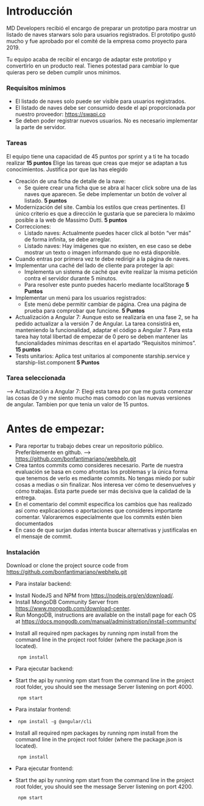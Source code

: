 
# Introducción
MD Developers recibió el encargo de preparar un prototipo para mostrar un listado de naves starwars solo para usuarios registrados. El prototipo gustó mucho y fue aprobado por el comité de la empresa como proyecto para 2019.

Tu equipo acaba de recibir el encargo de adaptar este prototipo y convertirlo en un producto real.
Tienes potestad para cambiar lo que quieras pero se deben cumplir unos mínimos.

### Requisitos mínimos

* El listado de naves solo puede ser visible para usuarios registrados.
* El listado de naves debe ser consumido desde el api proporcionada por nuestro proveedor: https://swapi.co
* Se deben poder registrar nuevos usuarios. No es necesario implementar la parte de servidor.

### Tareas

El equipo tiene una capacidad de 45 puntos por sprint y a ti te ha tocado realizar **15 puntos**
Elige las tareas que creas que mejor se adaptan a tus conocimientos. Justifica por que las has elegido 


- Creación de una ficha de detalle de la nave:
  - Se quiere crear una ficha que se abra al hacer click sobre una de las naves que aparecen. Se debe implementar un botón de volver al listado. **5 puntos**
- Modernización del site. Cambia los estilos que creas pertinentes. El único criterio es que a  dirección le gustaría que se pareciera lo máximo posible a la web de Massimo Dutti. **5 puntos**
- Correcciones:
  - Listado naves: Actualmente puedes hacer click al botón “ver más” de forma infinita, se debe arreglar.
  - Listado naves: Hay imágenes que no existen, en ese caso se debe mostrar un texto o imagen informando que no está disponible.
- Cuando entras por primera vez te debe redirigir a la página de naves.
- Implementar una caché del lado de cliente para proteger la api:
  - Implementa un sistema de caché que evite realizar la misma petición contra el servidor durante 5 minutos.
  - Para resolver este punto puedes hacerlo mediante localStorage **5 Puntos**
- Implementar un menú para los usuarios registrados:
   - Este menú debe permitir cambiar de página. Crea una página de prueba para comprobar que funcione. **5 Puntos**
- Actualización a Angular 7: Aunque esto se realizaría en una fase 2, se ha pedido actualizar a la versión 7 de Angular.  La tarea consistirá en, manteniendo la funcionalidad, adaptar el código a Angular 7. Para esta tarea hay total libertad de empezar de 0 pero se deben mantener las funcionalidades mínimas descritas en el apartado “Requisitos mínimos”. **15 puntos**
- Tests unitarios: Aplica test unitarios al componente starship.service y starship-list.component **5 Puntos**

### Tarea seleccionada
 
-->  Actualización a Angular 7: Elegi esta tarea por que me gusta comenzar las cosas de 0 y me siento mucho mas comodo con las nuevas versiones de angular. Tambien por que tenia un valor de 15 puntos.

# Antes de empezar:
- Para reportar tu trabajo debes crear un repositorio público. Preferiblemente en github.
  --> https://github.com/bonfantimariano/webhelp.git
- Crea tantos commits como consideres necesario. Parte de nuestra evaluación se basa en como afrontas los problemas y la única forma que tenemos de verlo es mediante commits. No tengas miedo por subir cosas a medias o sin finalizar. Nos interesa ver cómo te desenvuelves y cómo trabajas. Esta parte puede ser más decisiva que la calidad de la entrega.
- En el comentario del commit especifica los cambios que has realizado así como explicaciones o aportaciones que consideres importante comentar. Valoraremos especialmente que los commits estén bien documentados
- En caso de que surjan dudas intenta buscar alternativas y justifícalas en el mensaje de commit.


### Instalación

Download or clone the project source code from https://github.com/bonfantimariano/webhelp.git

* Para instalar backend:
- Install NodeJS and NPM from  https://nodejs.org/en/download/.
- Install MongoDB Community Server from  https://www.mongodb.com/download-center.
- Run MongoDB, instructions are available on the install page for each OS at https://docs.mongodb.com/manual/administration/install-community/
*  Install all required npm packages by running npm install from the command line in the project root folder (where the package.json is located). <pre><code> npm install </code></pre>

* Para ejecutar backend:
*  Start the api by running npm start from the command line in the project root folder, you should see the message Server listening on port 4000. <pre><code> npm start </code></pre>

* Para instalar frontend:
* <pre><code> npm install -g @angular/cli </code></pre>
* Install all required npm packages by running npm install from the command line in the project root folder (where the package.json is located). <pre><code> npm install </code></pre> 
* Para ejecutar frontend:
* Start the api by running npm start from the command line in the project root folder, you should see the message Server listening on port 4200. <pre><code> npm start </code></pre> 
